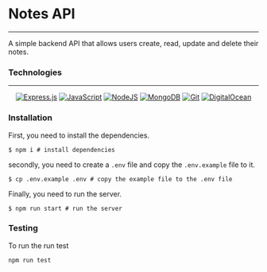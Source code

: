 # Notes API
***

A simple backend API that allows users create, read, update and delete their notes.


### Technologies
***
<div align="center">

  <a href="">![Express.js](https://img.shields.io/badge/express.js-%23404d59.svg?style=for-the-badge&logo=express&logoColor=%2361DAFB)</a>
  <a href="">![JavaScript](https://img.shields.io/badge/javascript-%23323330.svg?style=for-the-badge&logo=javascript&logoColor=%23F7DF1E)</a>
  <a href="">![NodeJS](https://img.shields.io/badge/node.js-6DA55F?style=for-the-badge&logo=node.js&logoColor=white)</a>
  <a href="">![MongoDB](https://img.shields.io/badge/MongoDB-%234ea94b.svg?style=for-the-badge&logo=mongodb&logoColor=white)</a>
  <a href="">![Git](https://img.shields.io/badge/git-%23F05033.svg?style=for-the-badge&logo=git&logoColor=white)</a>
  <a href="">![DigitalOcean](https://img.shields.io/badge/DigitalOcean-%230167ff.svg?style=for-the-badge&logo=digitalOcean&logoColor=white)</a>
  
</div>

### Installation
First, you need to install the dependencies.
```
$ npm i # install dependencies
```
secondly, you need to create a `.env` file and copy the `.env.example` file to it.
```
$ cp .env.example .env # copy the example file to the .env file
```
Finally, you need to run the server.
```
$ npm run start # run the server
```

### Testing
To run the run test
```
npm run test
```
